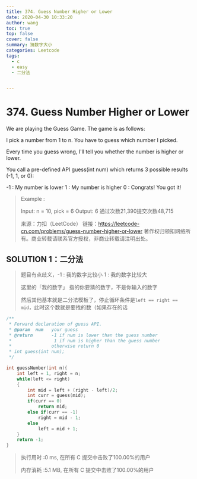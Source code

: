 ```yaml
---
title: 374. Guess Number Higher or Lower
date: 2020-04-30 10:33:20
author: wang
toc: true
top: false
cover: false
summary: 猜数字大小
categories: Leetcode
tags:
  - c
  - easy
  - 二分法


---
```


# 374. Guess Number Higher or Lower

We are playing the Guess Game. The game is as follows:

I pick a number from 1 to n. You have to guess which number I picked.

Every time you guess wrong, I'll tell you whether the number is higher or lower.

You call a pre-defined API guess(int num) which returns 3 possible results (-1, 1, or 0):

-1 : My number is lower
 1 : My number is higher
 0 : Congrats! You got it!



> Example :
>
> Input: n = 10, pick = 6
> Output: 6
> 通过次数21,390提交次数48,715
> 
>来源：力扣（LeetCode）
> 链接：https://leetcode-cn.com/problems/guess-number-higher-or-lower
> 著作权归领扣网络所有。商业转载请联系官方授权，非商业转载请注明出处。



## SOLUTION 1：二分法

> 题目有点歧义，-1 : 我的数字比较小 1 : 我的数字比较大
>
> 这里的「我的数字」 指的你要猜的数字，不是你输入的数字
>
> 然后其他基本就是二分法模板了，停止循环条件是`left == right == mid`，此时这个数就是要找的数（如果存在的话

```c
/** 
 * Forward declaration of guess API.
 * @param  num   your guess
 * @return 	     -1 if num is lower than the guess number
 *			      1 if num is higher than the guess number
 *               otherwise return 0
 * int guess(int num);
 */

int guessNumber(int n){
	int left = 1, right = n;
    while(left <= right)
    {
        int mid = left + (right - left)/2;
        int curr = guess(mid);
        if(curr == 0)
            return mid;
        else if(curr == -1)
            right = mid - 1;
        else
            left = mid + 1;
    } 
    return -1;
}
```

> 执行用时 :0 ms, 在所有 C 提交中击败了100.00%的用户
>
> 内存消耗 :5.1 MB, 在所有 C 提交中击败了100.00%的用户

> 